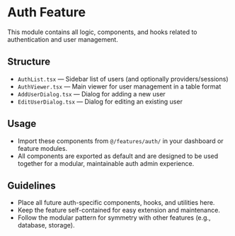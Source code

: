 # Auth Feature

This module contains all logic, components, and hooks related to authentication and user management.

## Structure
- `AuthList.tsx` — Sidebar list of users (and optionally providers/sessions)
- `AuthViewer.tsx` — Main viewer for user management in a table format
- `AddUserDialog.tsx` — Dialog for adding a new user
- `EditUserDialog.tsx` — Dialog for editing an existing user

## Usage
- Import these components from `@/features/auth/` in your dashboard or feature modules.
- All components are exported as default and are designed to be used together for a modular, maintainable auth admin experience.

## Guidelines
- Place all future auth-specific components, hooks, and utilities here.
- Keep the feature self-contained for easy extension and maintenance.
- Follow the modular pattern for symmetry with other features (e.g., database, storage). 